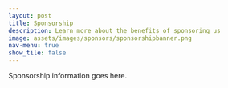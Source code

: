 ```yaml
---
layout: post
title: Sponsorship
description: Learn more about the benefits of sponsoring us
image: assets/images/sponsors/sponsorshipbanner.png
nav-menu: true
show_tile: false
---
```


Sponsorship information goes here.